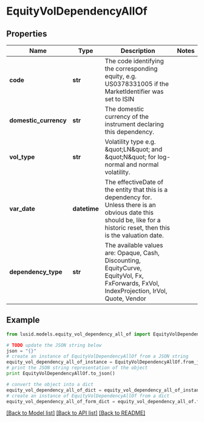 # EquityVolDependencyAllOf


## Properties
Name | Type | Description | Notes
------------ | ------------- | ------------- | -------------
**code** | **str** | The code identifying the corresponding equity, e.g. US0378331005 if the MarketIdentifier was set to ISIN | 
**domestic_currency** | **str** | The domestic currency of the instrument declaring this dependency. | 
**vol_type** | **str** | Volatility type e.g. \&quot;LN\&quot; and \&quot;N\&quot; for log-normal and normal volatility. | 
**var_date** | **datetime** | The effectiveDate of the entity that this is a dependency for.  Unless there is an obvious date this should be, like for a historic reset, then this is the valuation date. | 
**dependency_type** | **str** | The available values are: Opaque, Cash, Discounting, EquityCurve, EquityVol, Fx, FxForwards, FxVol, IndexProjection, IrVol, Quote, Vendor | 

## Example

```python
from lusid.models.equity_vol_dependency_all_of import EquityVolDependencyAllOf

# TODO update the JSON string below
json = "{}"
# create an instance of EquityVolDependencyAllOf from a JSON string
equity_vol_dependency_all_of_instance = EquityVolDependencyAllOf.from_json(json)
# print the JSON string representation of the object
print EquityVolDependencyAllOf.to_json()

# convert the object into a dict
equity_vol_dependency_all_of_dict = equity_vol_dependency_all_of_instance.to_dict()
# create an instance of EquityVolDependencyAllOf from a dict
equity_vol_dependency_all_of_form_dict = equity_vol_dependency_all_of.from_dict(equity_vol_dependency_all_of_dict)
```
[[Back to Model list]](../README.md#documentation-for-models) [[Back to API list]](../README.md#documentation-for-api-endpoints) [[Back to README]](../README.md)


